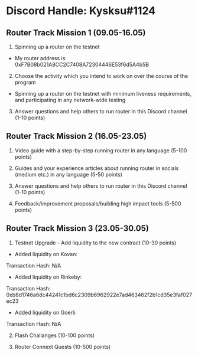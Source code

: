 # Discord Handle: Kysksu#1124

## Router Track Mission 1 (09.05-16.05)

1. Spinning up a router on the testnet

  - My router address is: 0xF7B08b021A8CC2C7408A72304446E53f6d5A4b5B


2. Choose the activity which you intend to work on over the course of the program

 - Spinning up a router on the testnet with minimum liveness requirements, and participating in any network-wide testing
 
3. Answer questions and help others to run router in this Discord channel (1-10 points)

## Router Track Mission 2 (16.05-23.05)

1) Video guide with a step-by-step running router in any language (5-100 points)


2) Guides and your experience articles about running router in socials (medium etc.) in any language (5-50 points)


3) Answer questions and help others to run router in this Discord channel (1-10 points)


4) Feedback/improvement proposals/building high impact tools (5-500 points)


## Router Track Mission 3 (23.05-30.05)

1) Testnet Upgrade - Add liquidity to the new contract (10-30 points)

  -   Added liquidity on Kovan: 

   Transaction Hash: N/A

 -    Added liquidity on Rinkeby: 

   Transaction Hash: 0xb8d1746a6dc44241c1bd6c2309b6962922e7ad463462f2b1cd35e3faf027ec23

 -    Added liquidity on Goerli: 

   Transaction Hash: N/A

2) Flash Challanges (10-100 points)


3) Router Connext Quests (10-500 points)
